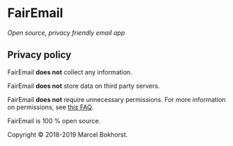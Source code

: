 # FairEmail

*Open source, privacy friendly email app*

## Privacy policy

FairEmail **does not** collect any information.

FairEmail **does not** store data on third party servers.

FairEmail **does not** require unnecessary permissions.
For more information on permissions, see [this FAQ](https://github.com/M66B/open-source-email/blob/master/FAQ.md#user-content-faq1).

FairEmail is 100 % open source.

Copyright &copy; 2018-2019 Marcel Bokhorst.
